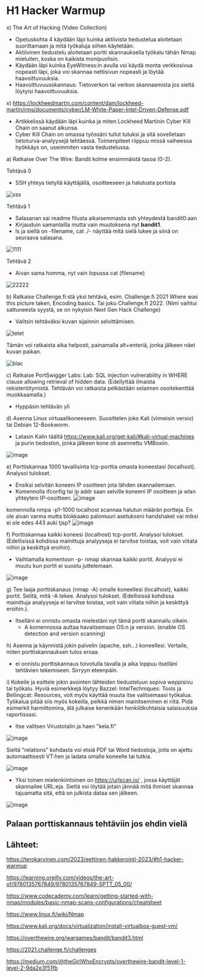 # H1 Hacker Warmup

x) The Art of Hacking (Video Collection) 
- Opetuskohta 4 käydään läpi kuinka aktiivista tiedustelua aloitetaan suorittamaan ja mitä työkaluja siihen käytetään.
- Aktiivinen tiedustelu aloitetaan portti skannauksella työkalu tähän Nmap mieluiten, koska on kaikista monipuolisin.
- Käydään läpi kuinka EyeWitness:in avulla voi käydä monta verkkosivua nopeasti läpi, joka voi skannaa nettisivun nopeasti ja löytää haavoittuvuuksia.
- Haavoittuvuusskannaus: Tietoverkon tai  verkon skannaamista jos sieltä löytyisi haavoittuvuuksia. 

x) https://lockheedmartin.com/content/dam/lockheed-martin/rms/documents/cyber/LM-White-Paper-Intel-Driven-Defense.pdf
- Artikkelissä käydään läpi kuinka ja miten Lockheed Martinin Cyber Kill Chain on saanut alkunsa. 
- Cyber Kill Chain on omassa työssäni tullut tutuksi ja sitä sovelletaan tietoturva-analyysejä tehtäessä. Toimenpiteet riippuu missä vaiheessa hyökkäys on, useimmiten vasta tiedustelussa. 

a) Ratkaise Over The Wire: Bandit kolme ensimmäistä tasoa (0-2).

Tehtävä 0
- SSH yhteys tietyllä käyttäjällä, osoitteeseen ja halutusta portista

![sss](https://github.com/ball1n/Tunkeutumistestaus/assets/117892213/08d61ade-2681-4723-a623-cf3aa0370a73)

Tehtävä 1
- Salasanan sai readme filusta aikaisemmasta ssh yhteydestä bandit0:aan
- Kirjauduin samanlailla mutta vain muutoksena nyt **bandit1**. 
- ls ja siellä on -filename, cat ./- näyttää mitä sielä lukee ja siinä on seuraava salasana.

![1111](https://github.com/ball1n/Tunkeutumistestaus/assets/117892213/e310e8cb-8cf7-4405-8e3c-b4754bbafbee)

Tehtävä 2
- Aivan sama homma, nyt vain lopussa cat (filename)

![22222](https://github.com/ball1n/Tunkeutumistestaus/assets/117892213/d3879a07-4c88-4a66-bcc8-4ebb6b42644c)

b) Ratkaise Challenge.fi:stä yksi tehtävä, esim. Challenge.fi 2021 Where was this picture taken, Encoding basics. Tai joku Challenge.fi 2022. (Nimi vaihtui sattuneesta syystä, se on nykyisin Next Gen Hack Challenge)

- Valitsin tehtäväksi kuvan sijainnin selvittämisen.

![tetet](https://github.com/ball1n/Tunkeutumistestaus/assets/117892213/e3ccf0b0-c3d7-46df-a2b4-016faed45c92)

Tämän voi ratkaista aika helposti, painamalla alt+enteriä, jonka jälkeen näet kuvan paikan. 

![blac](https://github.com/ball1n/Tunkeutumistestaus/assets/117892213/a66a23c5-a863-4438-8f29-542129f0e080)

c) Ratkaise PortSwigger Labs: Lab: SQL injection vulnerability in WHERE clause allowing retrieval of hidden data. (Edellyttää ilmaista rekisteröitymistä. Tehtävän voi ratkaista pelkästään selaimen osoitekenttää muokkaamalla.)

- Hyppäsin tehtävän yli

d) Asenna Linux virtuaalikoneeseen. Suosittelen joko Kali (viimeisin versio) tai Debian 12-Bookworm.

- Latasin Kalin täältä https://www.kali.org/get-kali/#kali-virtual-machines ja purin tiedoston, jonka jälkeen kone oli asennettu VMBoxiin.

![image](https://github.com/ball1n/Tunkeutumistestaus/assets/117892213/71b95b84-1a70-4de1-8563-5d40790aba93)

e) Porttiskannaa 1000 tavallisinta tcp-porttia omasta koneestasi (localhost). Analysoi tulokset.

- Ensiksi selvitän koneeni IP osoitteen jota lähden skannailemaan.
- Komennolla ifconfig tai ip addr saan selville koneeni IP osoitteen ja wlan yhteyteni IP-osoitteen.
![image](https://github.com/ball1n/Tunkeutumistestaus/assets/117892213/7d789227-0f9a-4b0e-8c53-fdeb6e0a3295)

komennolla nmpa -p1-1000 localhost scannaa halutun määrän portteja.
En ole aivan varma mutta blokkaako palomuuri asetukseni handshaket vai miksi ei ole edes 443 auki tjsp?
![image](https://github.com/ball1n/Tunkeutumistestaus/assets/117892213/9c50f849-1e99-4e6a-aa47-789636aec37b)

f) Porttiskannaa kaikki koneesi (localhost) tcp-portit. Analysoi tulokset. (Edellisissä kohdissa mainittuja analyyseja ei tarvitse toistaa, voit vain viitata niihin ja keskittyä eroihin).

- Vaihtamalla komentoon -p- nmap skannaa kaikki portit. Analyysi ei muutu kun portit ei suostu juttelemaan.

![image](https://github.com/ball1n/Tunkeutumistestaus/assets/117892213/71482487-f9bb-4df9-b664-ec82ac4a0325)

g) Tee laaja porttiskanaus (nmap -A) omalle koneellesi (localhost), kaikki portit. Selitä, mitä -A tekee. Analysoi tulokset. (Edellisissä kohdissa mainittuja analyyseja ei tarvitse toistaa, voit vain viitata niihin ja keskittyä eroihin.).

- Itselläni ei onnistu omasta mielestäni nyt tämä portti skannailu oikein. 
  - A komennossa auttaa havaitsemaan OS:n ja version. (enable OS detection and version scanning)

h) Asenna ja käynnistä jokin palvelin (apache, ssh...) koneellesi. Vertaile, miten porttiskannauksen tulos eroaa.

- ei onnistu porttiskannaus toivotulla tavalla ja aika loppuu itselläni tehtävien tekemiseen. Sirryyn eteenpäin. 

i) Kokeile ja esittele jokin avointen lähteiden tiedusteluun sopiva weppisivu tai työkalu. Hyviä esimerkkejä löytyy Bazzel: IntelTechniques: Tools ja Bellingcat: Resources, voit myös käyttää muuta itse valitsemaasi työkalua. Työkalua pitää siis myös kokeilla, pelkkä nimen mainitseminen ei riitä. Pidä esimerkit harmittomina, älä julkaise kenenkään henkilökohtaisia salaisuuksia raportissasi.

- Itse valitsen Virustotalin ja haen "kela.fi" 

![image](https://github.com/ball1n/Tunkeutumistestaus/assets/117892213/41bb80fd-64fa-49a2-998d-d4252d1c2d76)

Sieltä "relations" kohdasta voi etsiä PDF tai Word tiedostoja, joita on ajettu automaattisesti VT:hen ja ladata omalle koneelle tai tutkia. 

![image](https://github.com/ball1n/Tunkeutumistestaus/assets/117892213/f55734c5-aa87-4b97-811a-16cc2e0ef3ca)

- Yksi toinen mielenkiintoinen on https://urlscan.io/ , jossa käyttäjät skannailee URL:eja. Sieltä voi löytää jotain jännää mitä ihmiset skannaa tajuamatta sitä, että on julkista dataa sen jälkeen.

![image](https://github.com/ball1n/Tunkeutumistestaus/assets/117892213/32736e62-88cf-4c94-9360-04600018a471)

## Palaan porttiskannaus tehtäviin jos ehdin vielä

## Lähteet:

https://terokarvinen.com/2023/eettinen-hakkerointi-2023/#h1-hacker-warmup

https://learning.oreilly.com/videos/the-art-of/9780135767849/9780135767849-SPTT_05_00/

https://www.codecademy.com/learn/getting-started-with-nmap/modules/basic-nmap-scans-configurations/cheatsheet

https://www.linux.fi/wiki/Nmap

https://www.kali.org/docs/virtualization/install-virtualbox-guest-vm/

https://overthewire.org/wargames/bandit/bandit3.html

https://2021.challenge.fi/challenges

https://medium.com/@theGirlWhoEncrypts/overthewire-bandit-level-1-level-2-9da2e3f51fb
